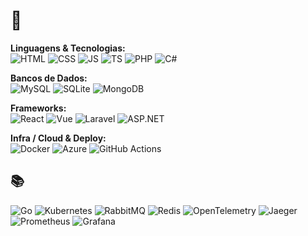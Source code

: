 # 👋

**Linguagens & Tecnologias:**  
![HTML](https://skillicons.dev/icons?i=html)
![CSS](https://skillicons.dev/icons?i=css)
![JS](https://skillicons.dev/icons?i=javascript)
![TS](https://skillicons.dev/icons?i=ts)
![PHP](https://skillicons.dev/icons?i=php)
![C#](https://skillicons.dev/icons?i=csharp)

**Bancos de Dados:**  
![MySQL](https://skillicons.dev/icons?i=mysql)
![SQLite](https://skillicons.dev/icons?i=sqlite)
![MongoDB](https://skillicons.dev/icons?i=mongodb)

**Frameworks:**  
![React](https://skillicons.dev/icons?i=react)
![Vue](https://skillicons.dev/icons?i=vue)
![Laravel](https://skillicons.dev/icons?i=laravel)
![ASP.NET](https://skillicons.dev/icons?i=dotnet)

**Infra / Cloud & Deploy:**  
![Docker](https://skillicons.dev/icons?i=docker)
![Azure](https://skillicons.dev/icons?i=azure)
![GitHub Actions](https://skillicons.dev/icons?i=githubactions)

## 📚
![Go](https://skillicons.dev/icons?i=go)
![Kubernetes](https://skillicons.dev/icons?i=kubernetes)
![RabbitMQ](https://skillicons.dev/icons?i=rabbitmq)
![Redis](https://skillicons.dev/icons?i=redis)
![OpenTelemetry](https://go-skill-icons.vercel.app/api/icons?i=opentelemetry)
![Jaeger](https://go-skill-icons.vercel.app/api/icons?i=jaeger)
![Prometheus](https://skillicons.dev/icons?i=prometheus)
![Grafana](https://skillicons.dev/icons?i=grafana)
